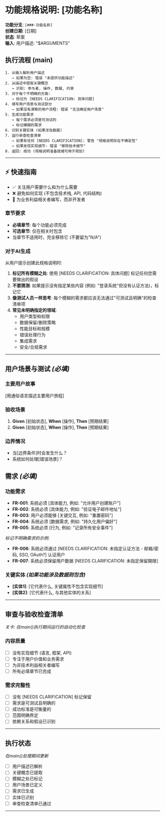 # 功能规格说明: [功能名称]

**功能分支**: `[###-功能名称]`  
**创建日期**: [日期]  
**状态**: 草案  
**输入**: 用户描述: "$ARGUMENTS"

## 执行流程 (main)
```
1. 从输入解析用户描述
   → 如果为空: 错误 "未提供功能描述"
2. 从描述中提取关键概念
   → 识别: 参与者, 操作, 数据, 约束
3. 对于每个不明确的方面:
   → 标记为 [NEEDS CLARIFICATION: 具体问题]
4. 填写用户场景与测试部分
   → 如果没有清晰的用户流程: 错误 "无法确定用户场景"
5. 生成功能需求
   → 每个需求必须是可测试的
   → 标记模糊的需求
6. 识别关键实体 (如果涉及数据)
7. 运行审查检查清单
   → 如果有任何 [NEEDS CLARIFICATION]: 警告 "规格说明存在不确定性"
   → 如果发现实现细节: 错误 "移除技术细节"
8. 返回: 成功 (规格说明准备就绪可用于规划)
```

---

## ⚡ 快速指南
- ✅ 关注用户需要什么和为什么需要
- ❌ 避免如何实现 (不包含技术栈, API, 代码结构)
- 👥 为业务利益相关者编写，而非开发者

### 章节要求
- **必填章节**: 每个功能必须完成
- **可选章节**: 仅在相关时包含
- 当章节不适用时，完全移除它 (不要留为"N/A")

### 对于AI生成
从用户提示创建此规格说明时:
1. **标记所有模糊之处**: 使用 [NEEDS CLARIFICATION: 具体问题] 标记任何您需要做出的假设
2. **不要猜测**: 如果提示没有指定某些内容 (例如: "登录系统"但没有认证方法)，标记它
3. **像测试人员一样思考**: 每个模糊的需求都应该无法通过"可测试且明确"的检查清单项
4. **常见未明确指定的领域**:
   - 用户类型和权限
   - 数据保留/删除策略  
   - 性能目标和规模
   - 错误处理行为
   - 集成需求
   - 安全/合规需求

---

## 用户场景与测试 *(必填)*

### 主要用户故事
[用通俗语言描述主要用户旅程]

### 验收场景
1. **Given** [初始状态], **When** [操作], **Then** [预期结果]
2. **Given** [初始状态], **When** [操作], **Then** [预期结果]

### 边界情况
- 当[边界条件]时会发生什么？
- 系统如何处理[错误场景]？

## 需求 *(必填)*

### 功能需求
- **FR-001**: 系统必须 [具体能力, 例如: "允许用户创建账户"]
- **FR-002**: 系统必须 [具体能力, 例如: "验证电子邮件地址"]  
- **FR-003**: 用户必须能够 [关键交互, 例如: "重置密码"]
- **FR-004**: 系统必须 [数据需求, 例如: "持久化用户偏好"]
- **FR-005**: 系统必须 [行为, 例如: "记录所有安全事件"]

*标记不明确需求的示例:*
- **FR-006**: 系统必须通过 [NEEDS CLARIFICATION: 未指定认证方法 - 邮箱/密码, SSO, OAuth?] 认证用户
- **FR-007**: 系统必须保留用户数据 [NEEDS CLARIFICATION: 未指定保留期限]

### 关键实体 *(如果功能涉及数据则包含)*
- **[实体1]**: [它代表什么, 关键属性不包含实现细节]
- **[实体2]**: [它代表什么, 与其他实体的关系]

---

## 审查与验收检查清单
*关卡: 在main()执行期间运行的自动化检查*

### 内容质量
- [ ] 没有实现细节 (语言, 框架, API)
- [ ] 专注于用户价值和业务需求
- [ ] 为非技术利益相关者编写
- [ ] 所有必填章节已完成

### 需求完整性
- [ ] 没有 [NEEDS CLARIFICATION] 标记保留
- [ ] 需求是可测试且明确的  
- [ ] 成功标准是可衡量的
- [ ] 范围明确界定
- [ ] 依赖关系和假设已识别

---

## 执行状态
*在main()处理期间更新*

- [ ] 用户描述已解析
- [ ] 关键概念已提取
- [ ] 模糊之处已标记
- [ ] 用户场景已定义
- [ ] 需求已生成
- [ ] 实体已识别
- [ ] 审查检查清单已通过

---
